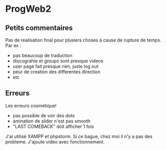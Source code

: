 # ProgWeb2

## Petits commentaires
Pas de realisation final pour plusiers choses à cause de rupture de temps. Par ex :
- pas beaucoup de traduction
- discograhie et groups sont presque videos
- user page fait presque rien, juste log out
- peur de creation des differentes direction
- etc
## Erreurs
Les erreurs cosmétique!
- pas possible de voir des dots
- amination de slider n'est pas smooth
- "LAST COMEBACK" doit afficher 1 fois

J'ai utilisé XAMPP et phpstorm. Si ce bague, chez moi il n'y a pas des probleme. J'ajoute video avec fonctionnement.
